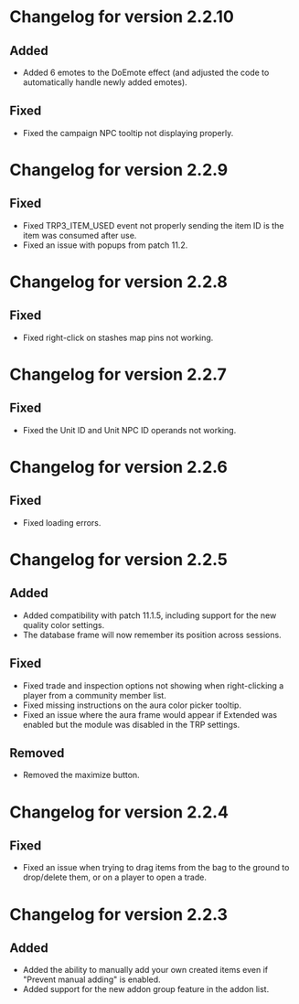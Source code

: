 # Changelog for version 2.2.10

## Added

- Added 6 emotes to the DoEmote effect (and adjusted the code to automatically handle newly added emotes).

## Fixed

- Fixed the campaign NPC tooltip not displaying properly.

# Changelog for version 2.2.9

## Fixed

- Fixed TRP3_ITEM_USED event not properly sending the item ID is the item was consumed after use.
- Fixed an issue with popups from patch 11.2.

# Changelog for version 2.2.8

## Fixed

- Fixed right-click on stashes map pins not working.

# Changelog for version 2.2.7

## Fixed

- Fixed the Unit ID and Unit NPC ID operands not working.

# Changelog for version 2.2.6

## Fixed

- Fixed loading errors.

# Changelog for version 2.2.5

## Added

- Added compatibility with patch 11.1.5, including support for the new quality color settings.
- The database frame will now remember its position across sessions.

## Fixed

- Fixed trade and inspection options not showing when right-clicking a player from a community member list.
- Fixed missing instructions on the aura color picker tooltip.
- Fixed an issue where the aura frame would appear if Extended was enabled but the module was disabled in the TRP settings.

## Removed

- Removed the maximize button.

# Changelog for version 2.2.4

## Fixed

- Fixed an issue when trying to drag items from the bag to the ground to drop/delete them, or on a player to open a trade.

# Changelog for version 2.2.3

## Added

- Added the ability to manually add your own created items even if "Prevent manual adding" is enabled.
- Added support for the new addon group feature in the addon list.
